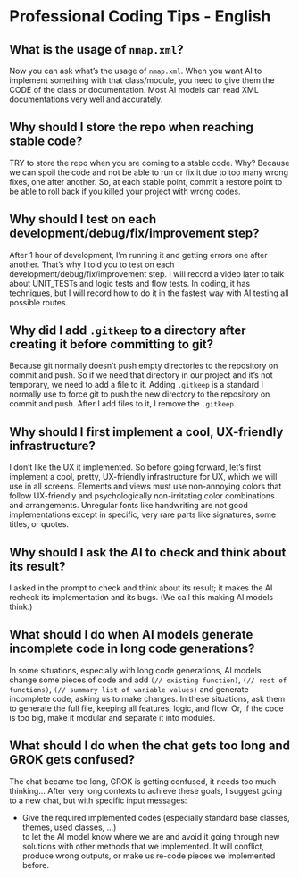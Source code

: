 # Professional Coding Tips - English

## What is the usage of `nmap.xml`?
Now you can ask what’s the usage of `nmap.xml`. When you want AI to implement something with that class/module, you need to give them the CODE of the class or documentation. Most AI models can read XML documentations very well and accurately.

## Why should I store the repo when reaching stable code?
TRY to store the repo when you are coming to a stable code. Why? Because we can spoil the code and not be able to run or fix it due to too many wrong fixes, one after another. So, at each stable point, commit a restore point to be able to roll back if you killed your project with wrong codes.

## Why should I test on each development/debug/fix/improvement step?
After 1 hour of development, I’m running it and getting errors one after another. That’s why I told you to test on each development/debug/fix/improvement step. I will record a video later to talk about UNIT_TESTs and logic tests and flow tests. In coding, it has techniques, but I will record how to do it in the fastest way with AI testing all possible routes.

## Why did I add `.gitkeep` to a directory after creating it before committing to git?
Because git normally doesn’t push empty directories to the repository on commit and push. So if we need that directory in our project and it’s not temporary, we need to add a file to it. Adding `.gitkeep` is a standard I normally use to force git to push the new directory to the repository on commit and push. After I add files to it, I remove the `.gitkeep`.

## Why should I first implement a cool, UX-friendly infrastructure?
I don’t like the UX it implemented. So before going forward, let’s first implement a cool, pretty, UX-friendly infrastructure for UX, which we will use in all screens. Elements and views must use non-annoying colors that follow UX-friendly and psychologically non-irritating color combinations and arrangements. Unregular fonts like handwriting are not good implementations except in specific, very rare parts like signatures, some titles, or quotes.

## Why should I ask the AI to check and think about its result?
I asked in the prompt to check and think about its result; it makes the AI recheck its implementation and its bugs. (We call this making AI models think.)

## What should I do when AI models generate incomplete code in long code generations?
In some situations, especially with long code generations, AI models change some pieces of code and add `(// existing function)`, `(// rest of functions)`, `(// summary list of variable values)` and generate incomplete code, asking us to make changes. In these situations, ask them to generate the full file, keeping all features, logic, and flow. Or, if the code is too big, make it modular and separate it into modules.

## What should I do when the chat gets too long and GROK gets confused?
The chat became too long, GROK is getting confused, it needs too much thinking... After very long contexts to achieve these goals, I suggest going to a new chat, but with specific input messages:  
- Give the required implemented codes (especially standard base classes, themes, used classes, ...)  
to let the AI model know where we are and avoid it going through new solutions with other methods that we implemented. It will conflict, produce wrong outputs, or make us re-code pieces we implemented before.